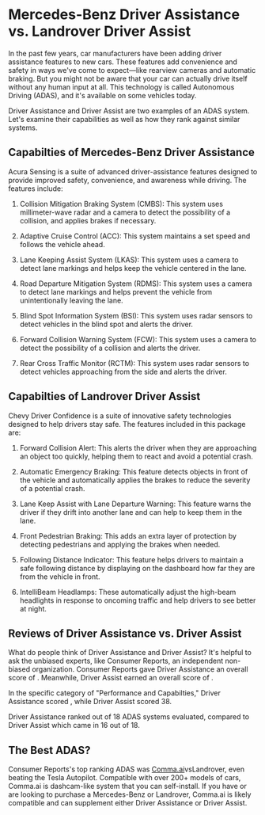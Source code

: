 # Mercedes-Benz Driver Assistance vs. Landrover Driver Assist

In the past few years, car manufacturers have been adding driver assistance features to new cars. These features add convenience and safety in ways we've come to expect—like rearview cameras and automatic braking. But you might not be aware that your car can actually drive itself without any human input at all. This technology is called Autonomous Driving (ADAS), and it's available on some vehicles today.

Driver Assistance and Driver Assist are two examples of an ADAS system. Let's examine their capabilities as well as how they rank against similar systems.

## Capabilties of Mercedes-Benz Driver Assistance

Acura Sensing is a suite of advanced driver-assistance features designed to provide improved safety, convenience, and awareness while driving. The features include: 

1. Collision Mitigation Braking System (CMBS): This system uses millimeter-wave radar and a camera to detect the possibility of a collision, and applies brakes if necessary.

2. Adaptive Cruise Control (ACC): This system maintains a set speed and follows the vehicle ahead.

3. Lane Keeping Assist System (LKAS): This system uses a camera to detect lane markings and helps keep the vehicle centered in the lane.

4. Road Departure Mitigation System (RDMS): This system uses a camera to detect lane markings and helps prevent the vehicle from unintentionally leaving the lane.

5. Blind Spot Information System (BSI): This system uses radar sensors to detect vehicles in the blind spot and alerts the driver.

6. Forward Collision Warning System (FCW): This system uses a camera to detect the possibility of a collision and alerts the driver. 

7. Rear Cross Traffic Monitor (RCTM): This system uses radar sensors to detect vehicles approaching from the side and alerts the driver.

## Capabilties of Landrover Driver Assist

Chevy Driver Confidence is a suite of innovative safety technologies designed to help drivers stay safe. The features included in this package are:

1. Forward Collision Alert: This alerts the driver when they are approaching an object too quickly, helping them to react and avoid a potential crash.

2. Automatic Emergency Braking: This feature detects objects in front of the vehicle and automatically applies the brakes to reduce the severity of a potential crash.

3. Lane Keep Assist with Lane Departure Warning: This feature warns the driver if they drift into another lane and can help to keep them in the lane.

4. Front Pedestrian Braking: This adds an extra layer of protection by detecting pedestrians and applying the brakes when needed.

5. Following Distance Indicator: This feature helps drivers to maintain a safe following distance by displaying on the dashboard how far they are from the vehicle in front.

6. IntelliBeam Headlamps: These automatically adjust the high-beam headlights in response to oncoming traffic and help drivers to see better at night.

## Reviews of Driver Assistance vs. Driver Assist
What do people think of Driver Assistance and Driver Assist? It's helpful to ask the unbiased experts, like Consumer Reports, an independent non-biased organization. Consumer Reports gave Driver Assistance an overall score of . Meanwhile, Driver Assist earned an overall score of .

In the specific category of "Performance and Capabilties," Driver Assistance scored , while Driver Assist scored 38.

Driver Assistance ranked  out of 18 ADAS systems evaluated, compared to Driver Assist which came in 16 out of 18.

## The Best ADAS?
Consumer Reports's top ranking ADAS was [Comma.ai](https://comma.ai?utm_medium=ref&utm_source=jwith&utm_campaign=Mercedes-Benz)vsLandrover, even beating the Tesla Autopilot. Compatible with over 200+ models of cars, Comma.ai is dashcam-like system that you can self-install. If you have or are looking to purchase a Mercedes-Benz or Landrover, Comma.ai is likely compatible and can supplement either Driver Assistance or Driver Assist. 

